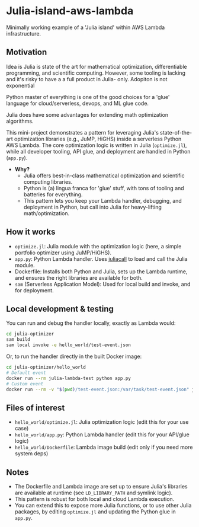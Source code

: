 # Julia-island-aws-lambda

Minimally working example of a 'Julia island' within AWS Lambda infrastructure.

## Motivation

Idea is Julia is state of the art for mathematical optimization, differentiable programming, and scientific computing. However, some tooling is lacking and it's risky to have a a full product in Julia- only. Adopiton is not exponential

 Python master of everything is one of the good choices for a 'glue' language for cloud/serverless, devops, and ML glue code.

Julia does have some advantages for extending math optimization algorithms.

This mini-project demonstrates a pattern for leveraging Julia's state-of-the-art optimization libraries (e.g., JuMP, HiGHS) inside a serverless Python AWS Lambda. The core optimization logic is written in Julia (`optimize.jl`), while all developer tooling, API glue, and deployment are handled in Python (`app.py`).

- **Why?**
  - Julia offers best-in-class mathematical optimization and scientific computing libraries.
  - Python is (a) lingua franca for 'glue' stuff, with tons of tooling and batteries for everything.
  - This pattern lets you keep your Lambda handler, debugging, and deployment in Python, but call into Julia for heavy-lifting math/optimization.

## How it works

- `optimize.jl`: Julia module with the optimization logic (here, a simple portfolio optimizer using JuMP/HiGHS).
- `app.py`: Python Lambda handler. Uses [juliacall](https://github.com/JuliaPy/JuliaCall) to load and call the Julia module.
- Dockerfile: Installs both Python and Julia, sets up the Lambda runtime, and ensures the right libraries are available for both.
- `sam` (Serverless Application Model): Used for local build and invoke, and for deployment.

## Local development & testing

You can run and debug the handler locally, exactly as Lambda would:

```sh
cd julia-optimizer
sam build
sam local invoke -e hello_world/test-event.json
```

Or, to run the handler directly in the built Docker image:

```sh
cd julia-optimizer/hello_world
# Default event
docker run --rm julia-lambda-test python app.py
# Custom event
docker run --rm -v "$(pwd)/test-event.json:/var/task/test-event.json" julia-lambda-test python app.py --event /var/task/test-event.json
```

## Files of interest

- `hello_world/optimize.jl`: Julia optimization logic (edit this for your use case)
- `hello_world/app.py`: Python Lambda handler (edit this for your API/glue logic)
- `hello_world/Dockerfile`: Lambda image build (edit only if you need more system deps)

## Notes
- The Dockerfile and Lambda image are set up to ensure Julia's libraries are available at runtime (see `LD_LIBRARY_PATH` and symlink logic).
- This pattern is robust for both local and cloud Lambda execution.
- You can extend this to expose more Julia functions, or to use other Julia packages, by editing `optimize.jl` and updating the Python glue in `app.py`.
